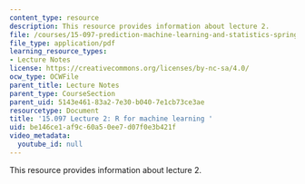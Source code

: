```yaml
---
content_type: resource
description: This resource provides information about lecture 2.
file: /courses/15-097-prediction-machine-learning-and-statistics-spring-2012/be146ce1af9c60a50ee7d07f0e3b421f_MIT15_097S12_lec02.pdf
file_type: application/pdf
learning_resource_types:
- Lecture Notes
license: https://creativecommons.org/licenses/by-nc-sa/4.0/
ocw_type: OCWFile
parent_title: Lecture Notes
parent_type: CourseSection
parent_uid: 5143e461-83a2-7e30-b040-7e1cb73ce3ae
resourcetype: Document
title: '15.097 Lecture 2: R for machine learning '
uid: be146ce1-af9c-60a5-0ee7-d07f0e3b421f
video_metadata:
  youtube_id: null
---
```

This resource provides information about lecture 2.